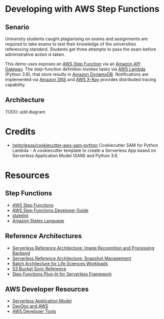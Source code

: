 # Developing with AWS Step Functions

## Senario

University students caught plagiarising on exams and assignments are required to take exams to test their knowledge of the universities referencing standard. Students get three attempts to pass the exam before administrative action is taken.

This demo uses exposes an <a href="https://aws.amazon.com/step-functions/">AWS Step Function</a>  via an <a href="https://aws.amazon.com/api-gateway/">Amazon API Gateway</a>. The step-function definition invokes tasks via <a href="https://aws.amazon.com/lambda/">AWS Lambda</a> (Python 3.6), that store results in <a href="https://aws.amazon.com/dynamodb">Amazon DynamoDB</a>. Notifications are implemented via <a href="https://aws.amazon.com/dynamodb">Amazon SNS</a> and <a href="https://aws.amazon.com/xray/">AWS X-Ray</a> provides distributed tracing capability.

## Architecture

TODO: add  diagram

# Credits
* [heitorlessa/cookiecutter-aws-sam-python](href="https://github.com/heitorlessa/cookiecutter-aws-sam-python)
Cookiecutter SAM for Python Lambda - 
A cookiecutter template to create a Serverless App based on Serverless Application Model (SAM) and Python 3.6.

# Resources

## Step Functions

* [AWS Step Functions](https://aws.amazon.com/step-functions/)
* [AWS Step Functions Developer Guide](https://docs.aws.amazon.com/step-functions/latest/dg/welcome.html)
* [statelint](https://github.com/awslabs/statelint)
* [Amazon States Language](https://states-language.net/spec.html)

## Reference Architectures

* [Serverless Reference Architecture: Image Recognition and Processing Backend](https://github.com/awslabs/lambda-refarch-imagerecognition)
* [Serverless Reference Architecture: Snapshot Management](https://github.com/awslabs/aws-step-functions-ebs-snapshot-mgmt)
* [Batch Architecture for Life Sciences Workloads](https://github.com/awslabs/aws-batch-genomics)
* [S3 Bucket Sync Reference](https://github.com/awslabs/sync-buckets-state-machine)
* [Step Functions Plug-In for Serverless Framework](https://github.com/horike37/serverless-step-functions)

## AWS Developer Resources

* [Serverless Application Model](https://github.com/awslabs/serverless-application-model)
* [DevOps and AWS](https://aws.amazon.com/devops/)
* [AWS Developer Tools](https://aws.amazon.com/products/developer-tools/)